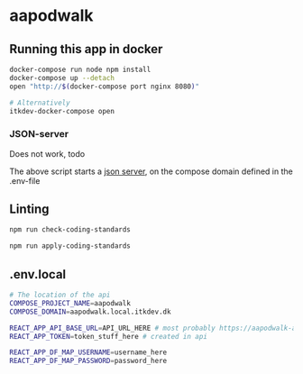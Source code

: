 # aapodwalk

## Running this app in docker

```sh
docker-compose run node npm install
docker-compose up --detach
open "http://$(docker-compose port nginx 8080)"

# Alternatively
itkdev-docker-compose open
```

### JSON-server

Does not work, todo

The above script starts a [json server](https://github.com/typicode/json-server), on the compose domain defined in the .env-file

## Linting

```bash
npm run check-coding-standards
```

```bash
npm run apply-coding-standards
```

## .env.local

```bash
# The location of the api
COMPOSE_PROJECT_NAME=aapodwalk
COMPOSE_DOMAIN=aapodwalk.local.itkdev.dk

REACT_APP_API_BASE_URL=API_URL_HERE # most probably https://aapodwalk-api.local.itkdev.dk/api/v1/
REACT_APP_TOKEN=token_stuff_here # created in api

REACT_APP_DF_MAP_USERNAME=username_here
REACT_APP_DF_MAP_PASSWORD=password_here
```
